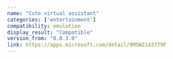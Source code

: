 ```yaml
---
name: "Cute virtual assistant"
categories: ['entertainment']
compatibility: emulation
display_result: "Compatible"
version_from: "0.0.3.0"
link: https://apps.microsoft.com/detail/9MSW2143779F
---
```

